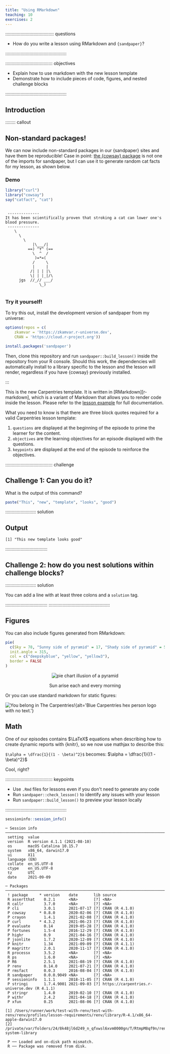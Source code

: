 ```yaml
---
title: "Using RMarkdown"
teaching: 10
exercises: 2
---
```


:::::::::::::::::::::::::::::::::::::: questions 

- How do you write a lesson using RMarkdown and `{sandpaper}`?

::::::::::::::::::::::::::::::::::::::::::::::::

::::::::::::::::::::::::::::::::::::: objectives

- Explain how to use markdown with the new lesson template
- Demonstrate how to include pieces of code, figures, and nested challenge blocks

::::::::::::::::::::::::::::::::::::::::::::::::

## Introduction


:::::::: callout

## Non-standard packages!

We can now include non-standard packages in our {sandpaper} sites and have them
be reproducible! Case in point: [the {cowsay} 
package](https://cran.r-project.org/package=cowsay) is not one of the imports
for sandpaper, but I can use it to generate random cat facts for my lesson, as
shown below.

### Demo


```r
library("curl")
library("cowsay")
say("catfact", "cat")
```

```{.output}

 -------------- 
It has been scientifically proven that stroking a cat can lower one's blood pressure. 
 --------------
    \
      \
        \
            |\___/|
          ==) ^Y^ (==
            \  ^  /
             )=*=(
            /     \
            |     |
           /| | | |\
           \| | |_|/\
      jgs  //_// ___/
               \_)
  
```

### Try it yourself!

To try this out, install the development version of sandpaper from my universe:


```r
options(repos = c(
    zkamvar = 'https://zkamvar.r-universe.dev',
    CRAN = 'https://cloud.r-project.org'))

install.packages('sandpaper')
```

Then, clone this repository and run `sandpaper::build_lesson()` inside the 
repository from your R console. Should this work, the dependencies will 
automatically install to a library specific to the lesson and the lesson will
render, regardless if you have {cowsay} previously installed.

:::


This is the new Carpentries template. It is written in [RMarkdown][r-markdown],
which is a variant of Markdown that allows you to render code inside the
lesson. Please refer to the [lesson
example](https://carpentries.github.io/lesson-example) for full documentation.

What you need to know is that there are three block quotes required for a valid
Carpentries lesson template:

 1. `questions` are displayed at the beginning of the episode to prime the
    learner for the content.
 2. `objectives` are the learning objectives for an episode displayed with
    the questions.
 3. `keypoints` are displayed at the end of the episode to reinforce the
    objectives.

::::::::::::::::::::::::::::::::::::: challenge 

## Challenge 1: Can you do it?

What is the output of this command?


```r
paste("This", "new", "template", "looks", "good")
```

:::::::::::::::::::::::: solution 

## Output
 

```{.output}
[1] "This new template looks good"
```

:::::::::::::::::::::::::::::::::


## Challenge 2: how do you nest solutions within challenge blocks?

:::::::::::::::::::::::: solution 

You can add a line with at least three colons and a `solution` tag.

:::::::::::::::::::::::::::::::::
::::::::::::::::::::::::::::::::::::::::::::::::

## Figures

You can also include figures generated from RMarkdown:


```r
pie(
  c(Sky = 78, "Sunny side of pyramid" = 17, "Shady side of pyramid" = 5), 
  init.angle = 315, 
  col = c("deepskyblue", "yellow", "yellow3"), 
  border = FALSE
)
```

<div class="figure" style="text-align: center">
<img src="fig/01-introduction-rendered-pyramid-1.png" alt="pie chart illusion of a pyramid"  />
<p class="caption">Sun arise each and every morning</p>
</div>

Or you can use standard markdown for static figures:

![You belong in The Carpentries!](https://raw.githubusercontent.com/carpentries/logo/master/Badge_Carpentries.svg){alt='Blue Carpentries hex person logo with no text.'}


## Math

One of our episodes contains $\LaTeX$ equations when describing how to create
dynamic reports with {knitr}, so we now use mathjax to describe this:

`$\alpha = \dfrac{1}{(1 - \beta)^2}$` becomes: $\alpha = \dfrac{1}{(1 - \beta)^2}$

Cool, right?

::::::::::::::::::::::::::::::::::::: keypoints 

- Use `.Rmd` files for lessons even if you don't need to generate any code
- Run `sandpaper::check_lesson()` to identify any issues with your lesson
- Run `sandpaper::build_lesson()` to preview your lesson locally

::::::::::::::::::::::::::::::::::::::::::::::::


```r
sessioninfo::session_info()
```

```{.output}
─ Session info ───────────────────────────────────────────────────────────────────────────────────
 setting  value                       
 version  R version 4.1.1 (2021-08-10)
 os       macOS Catalina 10.15.7      
 system   x86_64, darwin17.0          
 ui       X11                         
 language (EN)                        
 collate  en_US.UTF-8                 
 ctype    en_US.UTF-8                 
 tz       UTC                         
 date     2021-09-09                  

─ Packages ───────────────────────────────────────────────────────────────────────────────────────
 ! package     * version    date       lib source                                      
 R assertthat    0.2.1      <NA>       [?] <NA>                                        
 R callr         3.7.0      <NA>       [?] <NA>                                        
 P cli           3.0.1      2021-07-17 [?] CRAN (R 4.1.0)                              
 P cowsay      * 0.8.0      2020-02-06 [?] CRAN (R 4.1.0)                              
 P crayon        1.4.1      2021-02-08 [?] CRAN (R 4.1.0)                              
 P curl        * 4.3.2      2021-06-23 [?] CRAN (R 4.1.0)                              
 P evaluate      0.14       2019-05-28 [?] CRAN (R 4.1.0)                              
 P fortunes      1.5-4      2016-12-29 [?] CRAN (R 4.1.0)                              
 P highr         0.9        2021-04-16 [?] CRAN (R 4.1.0)                              
 P jsonlite      1.7.2      2020-12-09 [?] CRAN (R 4.1.0)                              
 P knitr         1.34       2021-09-09 [?] CRAN (R 4.1.1)                              
 P magrittr      2.0.1      2020-11-17 [?] CRAN (R 4.1.0)                              
 R processx      3.5.2      <NA>       [?] <NA>                                        
 R ps            1.6.0      <NA>       [?] <NA>                                        
 P R6            2.5.1      2021-08-19 [?] CRAN (R 4.1.0)                              
 P renv          0.14.0     2021-07-21 [?] CRAN (R 4.1.0)                              
 P rmsfact       0.0.3      2016-08-04 [?] CRAN (R 4.1.0)                              
 R sandpaper     0.0.0.9049 <NA>       [?] <NA>                                        
 P sessioninfo   1.1.1      2018-11-05 [?] CRAN (R 4.1.0)                              
 P stringi       1.7.4.9001 2021-09-03 [?] https://carpentries.r-universe.dev (R 4.1.1)
 P stringr       1.4.0      2019-02-10 [?] CRAN (R 4.1.0)                              
 P withr         2.4.2      2021-04-18 [?] CRAN (R 4.1.0)                              
 P xfun          0.25       2021-08-06 [?] CRAN (R 4.1.0)                              

[1] /Users/runner/work/test-with-renv/test-with-renv/renv/profiles/lesson-requirements/renv/library/R-4.1/x86_64-apple-darwin17.0
[2] /private/var/folders/24/8k48jl6d249_n_qfxwsl6xvm0000gn/T/RtmpM8qf9n/renv-system-library

 P ── Loaded and on-disk path mismatch.
 R ── Package was removed from disk.
```


